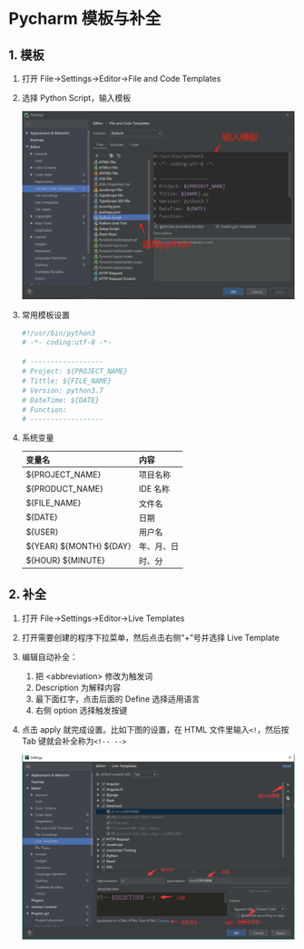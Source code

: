 # Pycharm 模板与补全

## 1. 模板

1. 打开 File->Settings->Editor->File and Code Templates
2. 选择 Python Script，输入模板

   ![Python Script](../images/pycharm-templates.png)

3. 常用模板设置

    ```python
    #!/usr/bin/python3
    # -*- coding:utf-8 -*-

    # ------------------
    # Project: ${PROJECT_NAME}
    # Tittle: ${FILE_NAME}
    # Version: python3.7
    # DateTime: ${DATE}
    # Function:
    # ------------------

    ```

4. 系统变量

    | 变量名                    | 内容       |
    | ------------------------- | ---------- |
    | ${PROJECT_NAME}           | 项目名称   |
    | ${PRODUCT_NAME}           | IDE 名称    |
    | ${FILE_NAME}              | 文件名     |
    | ${DATE}                   | 日期       |
    | ${USER}                   | 用户名     |
    | \${YEAR} \${MONTH} ${DAY} | 年、月、日 |
    | \${HOUR} ${MINUTE}        | 时、分     |

## 2. 补全

1. 打开 File->Settings->Editor->Live Templates

2. 打开需要创建的程序下拉菜单，然后点击右侧“+”号并选择 Live Template

3. 编辑自动补全：
    1. 把 \<abbreviation> 修改为触发词
    2. Description 为解释内容
    3. 最下面红字，点击后面的 Define 选择适用语言
    4. 右侧 option 选择触发按键

4. 点击 apply 就完成设置。比如下图的设置，在 HTML 文件里输入`<!`，然后按 Tab 键就会补全称为`<!-- -->`

    ![设置](../images/2018-10-07-16-48-50.png)
